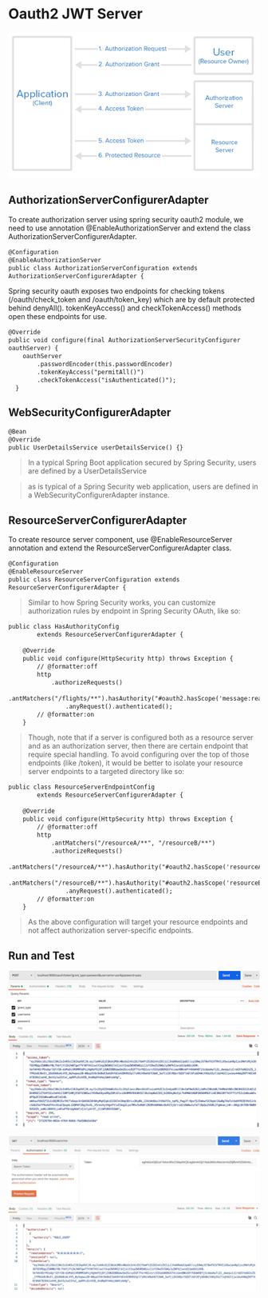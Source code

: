 Oauth2 JWT Server
===================


![enter image description here](https://github.com/VickyFengYu/oauth2-jwt-server/blob/master/image/Oauth2-Flow.png?raw=true)


## <i class="icon-folder-open"></i> AuthorizationServerConfigurerAdapter


To create authorization server using spring security oauth2 module, we need to use annotation @EnableAuthorizationServer and extend the class AuthorizationServerConfigurerAdapter.


```
@Configuration
@EnableAuthorizationServer
public class AuthorizationServerConfiguration extends AuthorizationServerConfigurerAdapter {

```



Spring security oauth exposes two endpoints for checking tokens (/oauth/check_token and /oauth/token_key) which are by default protected behind denyAll(). tokenKeyAccess() and checkTokenAccess() methods open these endpoints for use.


```
@Override
public void configure(final AuthorizationServerSecurityConfigurer oauthServer) {
    oauthServer
        .passwordEncoder(this.passwordEncoder)
        .tokenKeyAccess("permitAll()")
        .checkTokenAccess("isAuthenticated()");
  }

```


## <i class="icon-folder-open"></i> WebSecurityConfigurerAdapter

```
@Bean
@Override
public UserDetailsService userDetailsService() {}

```

> In a typical Spring Boot application secured by Spring Security, users are defined by a UserDetailsService

> as is typical of a Spring Security web application, users are defined in a WebSecurityConfigurerAdapter instance.


## <i class="icon-folder-open"></i> ResourceServerConfigurerAdapter

To create resource server component, use @EnableResourceServer annotation and extend the ResourceServerConfigurerAdapter class.


```
@Configuration
@EnableResourceServer
public class ResourceServerConfiguration extends ResourceServerConfigurerAdapter {

```


> Similar to how Spring Security works, you can customize authorization rules by endpoint in Spring Security OAuth, like so:

```
public class HasAuthorityConfig
		extends ResourceServerConfigurerAdapter {

	@Override
	public void configure(HttpSecurity http) throws Exception {
		// @formatter:off
		http
			.authorizeRequests()
				.antMatchers("/flights/**").hasAuthority("#oauth2.hasScope('message:read')")
				.anyRequest().authenticated();
		// @formatter:on
	}

```

> Though, note that if a server is configured both as a resource server and as an authorization server, then there are certain endpoint that require special handling. To avoid configuring over the top of those endpoints (like /token), it would be better to isolate your resource server endpoints to a targeted directory like so:


```
public class ResourceServerEndpointConfig
		extends ResourceServerConfigurerAdapter {

	@Override
	public void configure(HttpSecurity http) throws Exception {
		// @formatter:off
		http
			.antMatchers("/resourceA/**", "/resourceB/**")
			.authorizeRequests()
				.antMatchers("/resourceA/**").hasAuthority("#oauth2.hasScope('resourceA:read')")
				.antMatchers("/resourceB/**").hasAuthority("#oauth2.hasScope('resourceB:read')")
				.anyRequest().authenticated();
		// @formatter:on
	}
```

> As the above configuration will target your resource endpoints and not affect authorization server-specific endpoints.


## <i class="icon-folder-open"></i> Run and Test


![enter image description here](https://github.com/VickyFengYu/oauth2-jwt-server/blob/master/image/jwt-token.jpg?raw=true)


![enter image description here](https://github.com/VickyFengYu/oauth2-jwt-server/blob/master/image/user-api.jpg?raw=true)
